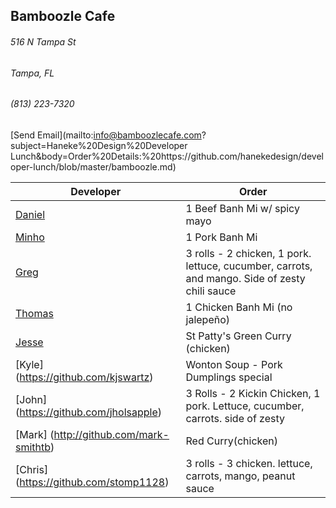 ## Bamboozle Cafe
###### 516 N Tampa St
###### Tampa, FL
###### (813) 223-7320
[Send Email](mailto:info@bamboozlecafe.com?subject=Haneke%20Design%20Developer Lunch&body=Order%20Details:%20https://github.com/hanekedesign/developer-lunch/blob/master/bamboozle.md)

Developer     | Order
--------------|---------------------
[Daniel](https://github.com/dtartaglia)           	| 1 Beef Banh Mi w/ spicy mayo
[Minho](https://github.com/minhochoi)               | 1 Pork Banh Mi 
[Greg](https://github.com/greghochsprung)           | 3 rolls - 2 chicken, 1 pork. lettuce, cucumber, carrots, and mango. Side of zesty chili sauce
[Thomas](https://github.com/ThomasKomarnicki)       | 1 Chicken Banh Mi (no jalepeño)
[Jesse](https://github.com/jessecurry)              | St Patty's Green Curry (chicken)
[Kyle] (https://github.com/kjswartz)                | Wonton Soup - Pork Dumplings special
[John] (https://github.com/jholsapple)              | 3 Rolls - 2 Kickin Chicken, 1 pork. Lettuce, cucumber, carrots. side of zesty
[Mark] (http://github.com/mark-smithtb)             | Red Curry(chicken)
[Chris] (https://github.com/stomp1128)              | 3 rolls - 3 chicken. lettuce, carrots, mango, peanut sauce
